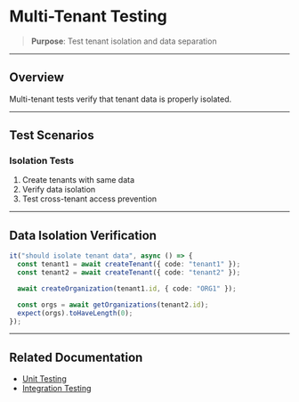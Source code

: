 # Multi-Tenant Testing

> **Purpose**: Test tenant isolation and data separation

---

## Overview

Multi-tenant tests verify that tenant data is properly isolated.

---

## Test Scenarios

### Isolation Tests

1. Create tenants with same data
2. Verify data isolation
3. Test cross-tenant access prevention

---

## Data Isolation Verification

```typescript
it("should isolate tenant data", async () => {
  const tenant1 = await createTenant({ code: "tenant1" });
  const tenant2 = await createTenant({ code: "tenant2" });

  await createOrganization(tenant1.id, { code: "ORG1" });

  const orgs = await getOrganizations(tenant2.id);
  expect(orgs).toHaveLength(0);
});
```

---

## Related Documentation

- [Unit Testing](./unit-testing.md)
- [Integration Testing](./integration-testing.md)
